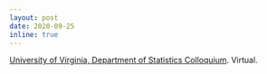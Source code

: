 ```yaml
---
layout: post
date: 2020-09-25
inline: true
---
```


[University of Virginia, Department of Statistics Colloquium](https://statistics.as.virginia.edu/dr-jesus-arroyo-relion-johns-hopkins-university-university-maryland). Virtual.

